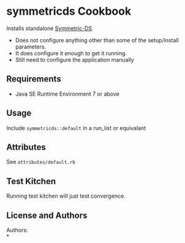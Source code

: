 # symmetricds Cookbook

Installs standalone [Symmetric-DS](http://www.symmetricds.com/products/symmetricds/overview) 

* Does not configure anything other than some of the setup/install parameters. 
* It does configure it enough to get it running.
* Still need to configure the application manually

## Requirements

* Java SE Runtime Environment 7 or above

## Usage

Include `symmetricds::default` in a run_list or equivalant

## Attributes

See `attributes/default.rb`


Test Kitchen
------------

Running test kitchen will just test convergence.

## License and Authors

Authors:  
* 
